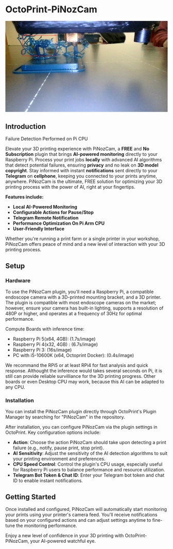 # OctoPrint-PiNozCam
![Failure_Detection](/assets/images/failure_detection1.jpg)
## Introduction

Failure Detection Performed on Pi CPU

Elevate your 3D printing experience with PiNozCam, a **FREE** and **No Subscription** plugin that brings **AI-powered monitoring** directly to your Raspberry Pi. Process your print jobs **locally** with advanced AI algorithms that detect potential failures, ensuring **privacy** and no leak on **3D model copyright**. Stay informed with instant **notifications** sent directly to your **Telegram** on **cellphone**, keeping you connected to your prints anytime, anywhere. PiNozCam is the ultimate, FREE solution for optimizing your 3D printing process with the power of AI, right at your fingertips.

**Features include:**

- **Local AI-Powered Monitoring**
- **Configurable Actions for Pause/Stop**
- **Telegram Remote Notification**
- **Performance Optimization On Pi Arm CPU**
- **User-Friendly Interface**

Whether you're running a print farm or a single printer in your workshop, PiNozCam offers peace of mind and a new level of interaction with your 3D printing process.

## Setup

### Hardware
 
To use the PiNozCam plugin, you'll need a Raspberry Pi, a compatible endoscope camera with a 3D-printed mounting bracket, and a 3D printer. The plugin is compatible with most endoscope cameras on the market; however, ensure your camera has built-in lighting, supports a resolution of 480P or higher, and operates at a frequency of 30Hz for optimal performance.

Compute Boards with inference time:

- Raspberry Pi 5(x64, 4GB): (1.7s/image)
- Raspberry Pi 4(x32, 4GB) : (6.7s/image)
- Raspberry Pi 3: (16s/image)
- PC with i5-10600K (x64, Octoprint Docker): (0.4s/image)

We recommand the RPi5 or at least RPi4 for fast analysis and quick response. Althought the inference would takes several seconds on Pi, it is still can provide reliable survilliance for the 3D printing progress. Other boards or even Desktop CPU may work, because this AI can be adapted to any CPU.

### Installation

You can install the PiNozCam plugin directly through OctoPrint's Plugin Manager by searching for "PiNozCam" in the repository. 

After installation, you can configure PiNozCam via the plugin settings in OctoPrint. Key configuration options include:

- **Action**: Choose the action PiNozCam should take upon detecting a print failure (e.g., notify, pause print, stop print).
- **AI Sensitivity**: Adjust the sensitivity of the AI detection algorithms to suit your printing environment and preferences.
- **CPU Speed Control**: Control the plugin's CPU usage, especially useful for Raspberry Pi users to balance performance and resource utilization.
- **Telegram Bot Token & Chat ID**: Enter your Telegram bot token and chat ID to enable instant notifications.

## Getting Started

Once installed and configured, PiNozCam will automatically start monitoring your prints using your printer's camera feed. You'll receive notifications based on your configured actions and can adjust settings anytime to fine-tune the monitoring performance.

Enjoy a new level of confidence in your 3D printing with OctoPrint-PiNozCam, your AI-powered watchful eye.


